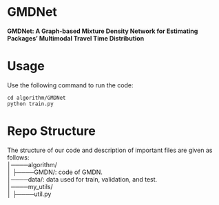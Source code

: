 # GMDNet
**GMDNet: A Graph-based Mixture Density Network for Estimating Packages’ Multimodal Travel Time Distribution**

# Usage
Use the following command to run the code:

```
cd algorithm/GMDNet
python train.py
```

# Repo Structure
The structure of our code and description of important files are given as follows:  
│────algorithm/  
│    ├────GMDN/: code of GMDN.  
│────data/: data used for train, validation, and test.  
│────my_utils/  
│    ├────util.py


